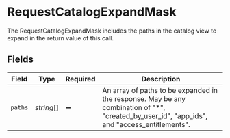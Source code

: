 # RequestCatalogExpandMask

 The RequestCatalogExpandMask includes the paths in the catalog view to expand in the return value of this call.



## Fields

| Field                                                                                                                                          | Type                                                                                                                                           | Required                                                                                                                                       | Description                                                                                                                                    |
| ---------------------------------------------------------------------------------------------------------------------------------------------- | ---------------------------------------------------------------------------------------------------------------------------------------------- | ---------------------------------------------------------------------------------------------------------------------------------------------- | ---------------------------------------------------------------------------------------------------------------------------------------------- |
| `paths`                                                                                                                                        | *string*[]                                                                                                                                     | :heavy_minus_sign:                                                                                                                             |  An array of paths to be expanded in the response. May be any combination of "*", "created_by_user_id", "app_ids", and "access_entitlements".<br/> |